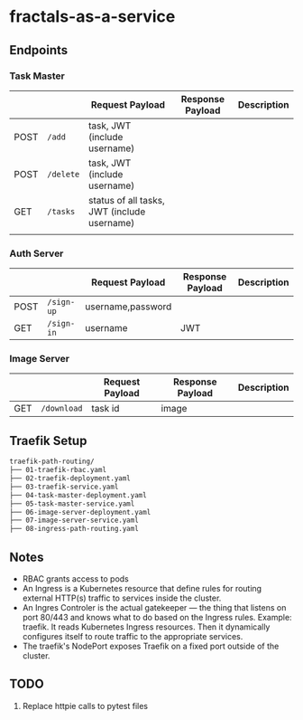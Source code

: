 # fractals-as-a-service

## Endpoints

### Task Master

|      |           | Request Payload                             | Response Payload | Description |
|------|-----------|---------------------------------------------|------------------|-------------|
| POST | `/add`    | task, JWT (include username)                |                  |             |
| POST | `/delete` | task, JWT (include username)                |                  |             |
| GET  | `/tasks`  | status of all tasks, JWT (include username) |                  |             |
|      |           |                                             |                  |             |

### Auth Server

|      |            | Request Payload   | Response Payload | Description |
|------|------------|-------------------|------------------|-------------|
| POST | `/sign-up` | username,password |                  |             |
| GET  | `/sign-in` | username          | JWT              |             |

### Image Server

|     |             | Request Payload | Response Payload | Description |
|-----|-------------|-----------------|------------------|-------------|
| GET | `/download` | task id         | image            |             |

## Traefik Setup

```bash
traefik-path-routing/
├── 01-traefik-rbac.yaml
├── 02-traefik-deployment.yaml
├── 03-traefik-service.yaml
├── 04-task-master-deployment.yaml
├── 05-task-master-service.yaml
├── 06-image-server-deployment.yaml
├── 07-image-server-service.yaml
├── 08-ingress-path-routing.yaml
```

## Notes

- RBAC grants access to pods
- An Ingress is a Kubernetes resource that define rules for routing external HTTP(s) traffic to services inside the
  cluster.
- An Ingres Controler is the actual gatekeeper — the thing that listens on port 80/443 and knows what to do based on the
  Ingress rules. Example: traefik. It reads Kubernetes Ingress resources. Then it dynamically configures itself to
  route traffic to the appropriate services.
- The traefik's NodePort exposes Traefik on a fixed port outside of the cluster.

## TODO

1. Replace httpie calls to pytest files